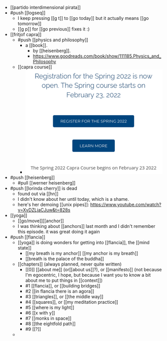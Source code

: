 - [[partido interdimensional pirata]]
- #push [[logseq]]
	- I keep pressing [[g t]] to [[go today]] but it actually means [[go tomorrow]]
	- [[g p]] for [[go previous]] fixes it :)
- [[fritjof capra]]
	- #push [[physics and philosophy]]
		- a [[book]].
			- by [[heisenberg]].
			- https://www.goodreads.com/book/show/111185.Physics_and_Philosophy
	- [[capra course]]
		- ![image.png](../assets/image_1645038847124_0.png)
- #push [[heisenberg]]
	- #pull [[werner heisenberg]]
- #push [[lorinda cherry]] is dead
	- found out via [[hn]]
	- I didn't know about her until today, which is a shame.
	- here's her demoing [[unix pipes]]: https://www.youtube.com/watch?v=XvDZLjaCJuw&t=828s
- [[yoga]]
	- [[go/move]][[anchor]]
	- I was thinking about [[anchors]] last month and I didn't remember this episode. it was great doing it again
- #push [[flancia]]
	- [[yoga]] is doing wonders for getting into [[flancia]], the [[mind state]]
		- [[my breath is my anchor]] [[my anchor is my breath]]
		- [[breath is the palace of the buddha]]
	- [[chapters]] (always planned, never quite written)
		- [[0]] [[about me]] (or[[about us]]?), or [[manifesto]] (not because I'm egocentric, I hope, but because I want you to know a bit about me to put things in [[context]])
		- #1 [[flancia]], or [[building bridges]]
		- #2 [[in flancia there is an agora]]
		- #3 [[triangles]], or [[the middle way]]
		- #4 [[squares]], or [[my meditation practice]]
		- #5 [[where is my light]]
		- #6 [[x with y]]
		- #7 [[monks in space]]
		- #8 [[the eightfold path]]
		- #9 [[?]]
	-